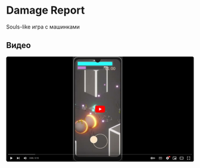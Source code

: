 # Damage Report
Souls-like игра с машинками  

## Видео
[![Gameplay Video](Screenshots/fakeThumbnail.png)](https://www.youtube.com/watch?v=GBuZRCHmI0U)
